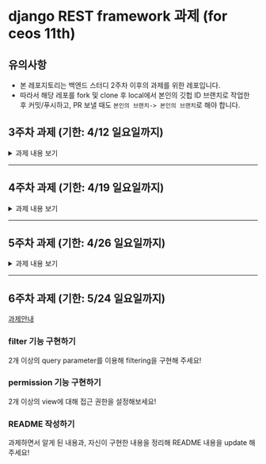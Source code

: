 # django REST framework 과제 (for ceos 11th)

## 유의사항
* 본 레포지토리는 백엔드 스터디 2주차 이후의 과제를 위한 레포입니다.
* 따라서 해당 레포를 fork 및 clone 후 local에서 본인의 깃헙 ID 브랜치로 작업한 후 커밋/푸시하고,
PR 보낼 때도 `본인의 브랜치-> 본인의 브랜치`로 해야 합니다.


## 3주차 과제 (기한: 4/12 일요일까지)

<details>
 <summary> 과제 내용 보기 </summary>
 <div markdown="1">

[과제 안내](https://www.notion.so/3-Django-ORM-c531472b37e844a6a6d484553037c243)

### 서비스 설명
본인이 선택한 서비스에 대한 설명을 적어주세요!

### 모델 설명
서비스에 대해 본인이 작성한 모델들에 대한 설명과 모델 간의 관계 등을 적어주세요!

### ORM 적용해보기
shell에서 작성한 코드와 그 결과를 보여주세요! 

### 간단한 회고 
과제 시 어려웠던 점이나 느낀 점, 좋았던 점 등을 간단히 적어주세요!
 </div>
</details>

---
## 4주차 과제 (기한: 4/19 일요일까지)
<details>
 <summary> 과제 내용 보기 </summary>
 <div markdown="1">

[과제 안내](https://www.notion.so/4-DRF1-API-View-464f612bfd9e42e5945325a4ad253cbf)

### 모델 선택 및 데이터 삽입
선택한 모델의 구조와 데이터 삽입 후의 결과화면을 보여주세요!

### 모든 list를 가져오는 API
API 요청한 URL과 결과 데이터를 코드로 보여주세요!

### 특정한 데이터를 가져오는 API
API 요청한 URL과 결과 데이터를 코드로 보여주세요!

### 새로운 데이터를 create하도록 요청하는 API
요청한 URL 및 Body 데이터의 내용과 create된 결과를 보여주세요!

### (선택) 특정 데이터를 삭제 또는 업데이트하는 API
위의 필수 과제와 마찬가지로 요청 URL 및 결과 데이터를 보여주세요!

### 간단한 회고 
과제 시 어려웠던 점이나 느낀 점, 좋았던 점 등을 간단히 적어주세요!
 </div>
</details>

--- 
## 5주차 과제 (기한: 4/26 일요일까지)
<details>
 <summary> 과제 내용 보기 </summary>
 <div markdown="1">

[과제 안내](https://www.notion.so/eveningminusdot/5-DRF2-ViewSet-7c9a9eab099c4073ba7ec26bbd71d5cb)

### 뷰셋으로 리팩토링 하기
기존의 CBV를 뷰셋으로 리팩토링 해주세요!

### 뷰셋에 action 추가하기
자신의 서비스에 필요하다고 생각되는 action과, 새로운 url 패턴을 매핑해주세요!

 </div>
</details>

---
## 6주차 과제 (기한: 5/24 일요일까지)

[과제안내](https://www.notion.so/eveningminusdot/6-DRF3-filter-and-permission-73251e36d84d42af878574c13a0949b1)

### filter 기능 구현하기
2개 이상의 query parameter를 이용해 filtering을 구현해 주세요!

### permission 기능 구현하기
2개 이상의 view에 대해 접근 권한을 설정해보세요!

### README 작성하기
과제하면서 알게 된 내용과, 자신이 구현한 내용을 정리해 README 내용을 update 해주세요!
